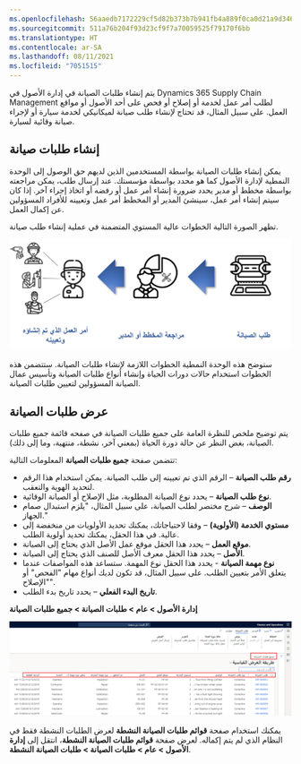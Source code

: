 ```yaml
---
ms.openlocfilehash: 56aaedb7172229cf5d82b373b7b941fb4a889f0ca0d21a9d3469be5a9694ee64
ms.sourcegitcommit: 511a76b204f93d23cf9f7a70059525f79170f6bb
ms.translationtype: HT
ms.contentlocale: ar-SA
ms.lasthandoff: 08/11/2021
ms.locfileid: "7051515"
---
```

يتم إنشاء طلبات الصيانة في إدارة الأصول في Dynamics 365 Supply Chain Management لطلب أمر عمل لخدمة أو إصلاح أو فحص على أحد الأصول أو مواقع العمل. على سبيل المثال، قد تحتاج لإنشاء طلب صيانة لميكانيكي لخدمة سيارة أو لإجراء صيانة وقائية لسيارة.

## <a name="create-maintenance-requests"></a>إنشاء طلبات صيانة

يمكن إنشاء طلبات الصيانة بواسطة المستخدمين الذين لديهم حق الوصول إلى الوحدة النمطية لإدارة الأصول كما هو محدد بواسطة مؤسستك. عند إرسال طلب، يمكن مراجعته بواسطة مخطط أو مدير يحدد ضرورة إنشاء أمر عمل أو رفضه أو اتخاذ إجراء آخر. إذا كان سيتم إنشاء أمر عمل، سينشئ المدير أو المخطط أمر عمل وتعيينه للأفراد المسؤولين عن إكمال العمل. 

تظهر الصورة التالية الخطوات عالية المستوي المتضمنة في عملية إنشاء طلب صيانة. 

![تظهر الصورة الخطوات عالية المستوي المتضمنة في عملية إنشاء طلب صيانة.](../media/maintenance-request-flow-c.png)
 
ستوضح هذه الوحدة النمطية الخطوات اللازمة لإنشاء طلبات الصيانة. ستتضمن هذه الخطوات استخدام حالات دورات الحياة وإنشاء أنواع طلبات الصيانة وتأسيس عمال الصيانة المسؤولين لتعيين طلبات الصيانة.

## <a name="view-maintenance-requests"></a>عرض طلبات الصيانة
يتم توضيح ملخص للنظرة العامة على جميع طلبات الصيانة في صفحه قائمة جميع طلبات الصيانة، بغض النظر عن حالة دورة الحياة (بمعني آخر، نشطة، منتهية، وما إلى ذلك).

تتضمن صفحة **جميع طلبات الصيانة** المعلومات التالية:

- **رقم طلب الصيانة** – الرقم الذي تم تعيينه إلى طلب الصيانة. يمكن استخدام هذا الرقم لتحديد الهوية والتعقب. 
- **نوع طلب الصيانة** – يحدد نوع الصيانة المطلوبة، مثل الإصلاح أو الصيانة الوقائية. 
- **الوصف** – شرح مختصر لطلب الصيانة، على سبيل المثال، "يلزم استبدال صمام الجهاز."
- **مستوي الخدمة (الأولوية)** – وفقا لاحتياجاتك، يمكنك تحديد الأولويات من منخفضة إلى عالية. في هذا الحقل، يمكنك تحديد أولوية الطلب. 
- **موقع العمل** – يحدد هذا الحقل موقع عمل الأصل الذي يحتاج إلى الصيانة. 
- **الأصل** – يحدد هذا الحقل معرف الأصل للصنف الذي يحتاج إلى الصيانة. 
- **نوع مهمة الصيانة** - يحدد هذا الحقل نوع المهمة. ستساعد هذه المواصفات عندما يتعلق الأمر بتعيين الطلب. على سبيل المثال، قد تكون لديك أنواع مهام "الفحص" أو "الإصلاح".
- **تاريخ البدء الفعلي** – يحدد تاريخ بدء الطلب. 


**إدارة الأصول > عام > طلبات الصيانة > جميع طلبات الصيانة**
 
[![لقطة شاشة لصفحة "جميع طلبات الصيانة"](../media/all-maintenance-requests-ssm.png)](../media/all-maintenance-requests-ssm.png#lightbox)

يمكنك استخدام صفحة **قوائم طلبات الصيانة النشطة** لعرض الطلبات النشطة فقط في النظام الذي لم يتم إكماله. لعرض صفحة **قوائم طلبات الصيانة النشطة**، انتقل إلى **إدارة الأصول > عام > طلبات الصيانة > طلبات الصيانة النشطة**.


